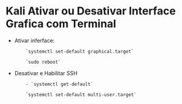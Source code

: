 # Kali Ativar ou Desativar Interface Grafica com Terminal

  
- Ativar inferface:

          `systemctl set-default graphical.target`

          `sudo reboot`

- Desativar e Habilitar SSH

          - `systemctl get-default`
          
          `systemctl set-default multi-user.target`



